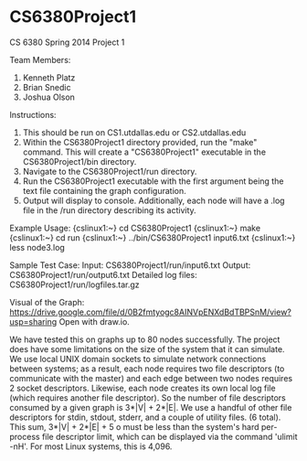 CS6380Project1
==============

CS 6380 Spring 2014 Project 1

Team Members:
1. Kenneth Platz
2. Brian Snedic
3. Joshua Olson

Instructions:
1. This should be run on CS1.utdallas.edu or CS2.utdallas.edu
2. Within the CS6380Project1 directory provided, run the "make" command.  This will create a "CS6380Project1" executable in the 
   CS6380Project1/bin directory.
3. Navigate to the CS6380Project1/run directory.
4. Run the CS6380Project1 executable with the first argument being the text file containing the graph configuration.
5. Output will display to console.  Additionally, each node will have a .log file in the /run directory describing its activity.

Example Usage:
{cslinux1:~} cd CS6380Project1
{cslinux1:~} make
{cslinux1:~} cd run
{cslinux1:~} ../bin/CS6380Project1 input6.txt
{cslinux1:~} less node3.log

Sample Test Case:
Input: CS6380Project1/run/input6.txt
Output: CS6380Project1/run/output6.txt
Detailed log files: CS6380Project1/run/logfiles.tar.gz

Visual of the Graph: https://drive.google.com/file/d/0B2fmtyogc8AINVpENXdBdTBPSnM/view?usp=sharing
Open with draw.io.

We have tested this on graphs up to 80 nodes successfully.  The project does have some limitations on the size of the system that it can 
simulate.  We use local UNIX domain sockets to simulate network connections between systems; as a result, each node requires two file 
descriptors (to communicate with the master) and each edge between two nodes requires 2 socket descriptors.  Likewise, each node creates its 
own local log file (which requires another file descriptor).  So the number of file descriptors consumed by a given graph is 3*|V| + 2*|E|.  We 
use a handful of other file descriptors for stdin, stdout, stderr, and a couple of utility files.  (6 total).  This sum, 3*|V| + 2*|E| + 5 o
must be less than the system's hard per-process file descriptor limit, which can be displayed via the command 'ulimit -nH'.  For most Linux
systems, this is 4,096.
